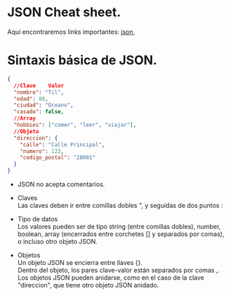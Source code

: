 # JSON Cheat sheet.

Aquí encontraremos links importantes: [json](https://www.json.org/json-en.html), <br>

# Sintaxis básica de JSON.

```json
{
  //Clave    Valor 
  "nombre": "Til",
  "edad": 80,
  "ciudad": "Oceano",
  "casado": false,
  //Array
  "hobbies": ["comer", "leer", "viajar"],
  //Objeto
  "direccion": {
    "calle": "Calle Principal",
    "numero": 123,
    "codigo_postal": "28001"
  }
}
```

- JSON no acepta comentarios.

- Claves <br>
Las claves deben ir entre comillas dobles ", y seguidas de dos puntos : <br>

- Tipo de datos <br>
Los valores pueden ser de tipo string (entre comillas dobles), number, boolean, array (encerrados entre corchetes [] y separados por comas), o incluso otro objeto JSON. <br>

- Objetos<br>
Un objeto JSON se encierra entre llaves {}. <br>
Dentro del objeto, los pares clave-valor están separados por comas ,. <br>
Los objetos JSON pueden anidarse, como en el caso de la clave "direccion", que tiene otro objeto JSON anidado. 
